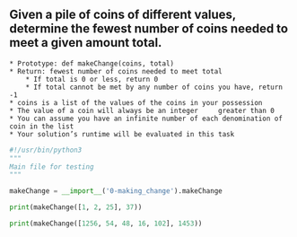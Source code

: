 ## Given a pile of coins of different values, determine the fewest number of coins needed to meet a given amount total.

    * Prototype: def makeChange(coins, total)
    * Return: fewest number of coins needed to meet total
        * If total is 0 or less, return 0
        * If total cannot be met by any number of coins you have, return -1
    * coins is a list of the values of the coins in your possession
    * The value of a coin will always be an integer     greater than 0
    * You can assume you have an infinite number of each denomination of coin in the list
    * Your solution’s runtime will be evaluated in this task

```py
#!/usr/bin/python3
"""
Main file for testing
"""

makeChange = __import__('0-making_change').makeChange

print(makeChange([1, 2, 25], 37))

print(makeChange([1256, 54, 48, 16, 102], 1453))

```